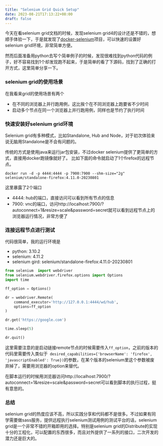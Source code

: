 ```yaml
---
title: "Selenium Grid Quick Setup"
date: 2023-08-21T17:13:22+08:00
draft: false
---
```


今天在看selenium grid文档的时候，发现selenium grid4的设计还是不错的，想顺手体验一下，于是就发现了[docker-selenium](https://github.com/SeleniumHQ/docker-selenium)项目，可以快速的设置好selenium grid环境，非常简单方便。

然而后面准备用python去写个简单例子的时候，发现很难找到python代码的例子，好不容易找到1个却发现跑不起来，于是简单的看了下源码，找到了正确的打开方式，这里简单分享一下。


### selenium grid的使用场景

在我看来grid的使用场景有两个

- 在不同的浏览器上并行跑用例，这比挨个在不同浏览器上跑要省不少时间
- 启动多个节点在同一个浏览器上并行跑用例，同样也是节约了执行时间


### 快速安装好selenium grid环境

Selenium grid有多种模式，比如Standalone, Hub and Node，对于初次体验来说无脑用Standalone是不会有问题的。

传统的方式是使用java来运行jar包安装，不过docker selenium提供了更简单的方式，直接用docker跑镜像就好了。 比如下面的命令就启动了1个firefox的远程节点。

```
docker run -d -p 4444:4444 -p 7900:7900 --shm-size="2g" selenium/standalone-firefox:4.11.0-20230801
```

这里暴露了2个端口

- 4444: hub的端口，直接访问可以看到所有节点的信息
- 7900: vnc的端口，访问http://localhost:7900/?autoconnect=1&resize=scale&password=secret就可以看到远程节点上的浏览器运行情况，非常方便了

### 连接远程节点进行测试

代码很简单，我的运行环境是
- python: 3.10.2
- selenium: 4.11.2
- selenium gird: selenium/standalone-firefox:4.11.0-20230801

```python
from selenium  import webdriver 
from selenium.webdriver.firefox.options import Options
import time

ff_option = Options()

dr = webdriver.Remote(
    command_executor='http://127.0.0.1:4444/wd/hub',
	options=ff_option
)

dr.get('https://google.com')

time.sleep(5)

dr.quit()


```
这里需要注意的是启动链接remote节点的时候需要传入`ff_option`，之前的版本的代码里需要传入类似于` desired_capabilities={'browserName': 'firefox', 'javascriptEnabled': True})`的参数，在某个版本的selenium里这个参数被废弃掉了，需要用浏览器的option来替代。

在脚本运行的时候用浏览器访问http://localhost:7900/?autoconnect=1&resize=scale&password=secret可以看到脚本的执行过程，挺有意思的。

### 总结

selenium grid的热度应该不高，所以实践分享和代码都不是很多。不过如果有同学需要做sass服务，提供远程执行selenium测试用例的测试平台的话，selenium grid是一个非常不错的开箱即用的选择。特别是selenium grid的Distribute的实现十分的工程化，可以配置的东西很多，而且对外提供了一系列的接口，二次开发的潜力还是巨大的。




